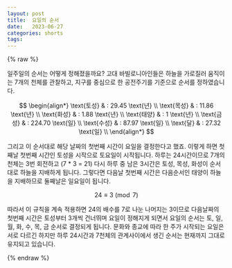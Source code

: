 ```yaml
---
layout: post
title:  요일의 순서
date:   2023-06-27
categories: shorts
tags:
---
```

{% raw %}

일주일의 순서는 어떻게 정해졌을까요? 고대 바빌로니아인들은 하늘을 가로질러 움직이는 7개의 천체를 관찰하고, 지구를 중심으로 한 공전주기를 기준으로 순서를 정하였습니다.

$$
\begin{align*}
\text{토성} & : 29.45 \text{년} \\
\text{목성} & : 11.86 \text{년} \\
\text{화성} & : 1.88 \text{년} \\
\text{태양} & : 1 \text{년} \\
\text{금성} & : 224.70 \text{일} \\
\text{수성} & : 87.97 \text{일} \\
\text{달} & : 27.32 \text{일} \\
\end{align*}
$$

그리고 이 순서대로 해당 날짜의 첫번째 시간이 요일을 결정한다고 했죠. 이렇게 하면 첫째날 첫번째 시간인 토성을 시작으로 토요일이 시작됩니다. 하루는 24시간이므로 7개의 천체는 3번 회전하고 (7 * 3 = 21) 다시 하루 중 남은 3시간은 토성, 목성, 화성이 순서대로 하늘을 지배하게 됩니다. 그렇다면 다음날 첫번째 시간은 다음순서인 태양이 하늘을 지배하므로 둘째날은 일요일이 됩니다.

$$24 \equiv 3 \pmod 7$$

따라서 이 규칙을 계속 적용하면 24의 배수를 7로 나눈 나머지는 3이므로 다음날짜의 첫번째 시간은 토성부터 3개씩 건너뛰며 요일이 정해지게 되면서 요일의 순서는 토, 일, 월, 화, 수, 목, 금 순서로 결정되게 됩니다. 문화와 종교에 따라 한 주가 시작되는 요일은 서로 다르긴 하지만 하루 24시간과 7천체의 관계사이에서 생긴 순서는 현재까지 그대로 유지되고 있습니다.

{% endraw %}

